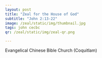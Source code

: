 ```yaml
---
layout: post
title: "Zeal for the House of God"
subtitle: "John 2:13-22"
image: /zeal/static/img/thumbnail.jpg
tags: john cecbc
qr: /zeal/static/img/zeal-qr.png

---
```

Evangelical Chinese Bible Church (Coquitlam)